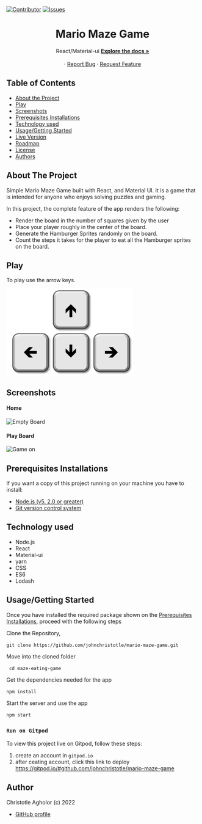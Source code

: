 [![Contributor][contributor-shield]][contributor-url]
[![Issues][issues-shield]][issues-url]
<br />

<p align="center">
  <h1 align="center">Mario Maze Game</h1>
  <p align="center">
    React/Material-ui
    <a href="https://github.com/johnchristotle/mario-maze-game.git"><strong>Explore the docs »</strong></a>
    <br />
    <br />
    ·
    <a href="https://github.com/johnchristotle/mario-maze-game/issues">Report Bug</a>
    ·
    <a href="https://github.com/johnchristotle/mario-maze-game/issues">Request Feature</a>
  </p>
</p>

<!-- TABLE OF CONTENTS -->

## Table of Contents

- [About the Project](#about-the-project)
- [Play](#Play)
- [Screenshots](#screenshots)
- [Prerequisites Installations](#prerequisites-installations)
- [Technology used](#technology-used)
- [Usage/Getting Started](#how-to-Use)
- [Live Version](#live-version)
- [Roadmap](#roadmap)
- [License](#license)
- [Authors](#authors)

<!-- ABOUT THE PROJECT -->

## About The Project

Simple Mario Maze Game built with React, and Material UI. It is a game that is intended for anyone who enjoys solving puzzles and gaming.

In this project, the complete feature of the app renders the following:

- Render the board in the number of squares given by the user
- Place your player roughly in the center of the board.
- Generate the Hamburger Sprites randomly on the board.
- Count the steps it takes for the player to eat all the Hamburger sprites on the board.

## Play

To play use the arrow keys.

![Arrow Keys](./screenshot/key.png)


## Screenshots

#### Home

![Empty Board](./screenshot/entry1.jpeg)


#### Play Board

![Game on](./screenshot/entry2.jpeg)


## Prerequisites Installations

<p>If you want a copy of this project running on your machine you have to install:</p>

- <a href="https://nodejs.org/en/">Node.js (v5. 2.0 or greater)</a>
- <a href="https://git-scm.com/downloads">Git version control system</a>

## Technology used

- Node.js
- React
- Material-ui
- yarn
- CSS
- ES6
- Lodash

## Usage/Getting Started

Once you have installed the required package shown on the [Prerequisites Installations](#required-installations), proceed with the following steps

Clone the Repository,

```Shell
git clone https://github.com/johnchristotle/mario-maze-game.git
```

Move into the cloned folder

```Shell
 cd maze-eating-game
```

Get the dependencies needed for the app

```Shell
npm install
```

Start the server and use the app

```Shell
npm start
```

### `Run on Gitpod`

To view this project live on Gitpod, follow these steps:

1. create an account in ``` gitpod.io ```
2. after ceating account, click this link to deploy https://gitpod.io/#github.com/johnchristotle/mario-maze-game

## Author

Christotle Agholor (c) 2022

- [GitHub profile](https://github.com/johnchristotle)

<!-- MARKDOWN LINKS & IMAGES -->
<!-- https://www.markdownguide.org/basic-syntax/#reference-style-links -->

[contributor-shield]: https://img.shields.io/badge/Contributors-1-%2300ff00
[contributor-url]: https://github.com/johnchristotle/mario-maze-game/graphs/contributors
[issues-shield]: https://img.shields.io/badge/issues-0-%2300ff00
[issues-url]: https://github.com/johnchristotle/mario-maze-game/issues/
